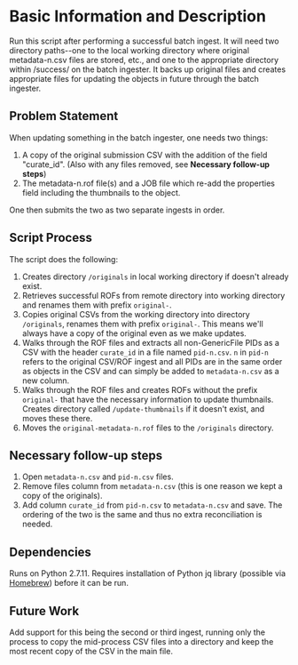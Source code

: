 # Basic Information and Description

Run this script after performing a successful batch ingest. It will need two directory paths--one to the local working directory where original metadata-n.csv files are stored, etc., and one to the appropriate directory within /success/ on the batch ingester. It backs up original files and creates appropriate files for updating the objects in future through the batch ingester.

## Problem Statement

When updating something in the batch ingester, one needs two things:

1. A copy of the original submission CSV with the addition of the field "curate_id". (Also with any files removed, see **Necessary follow-up steps**)
2. The metadata-n.rof file(s) and a JOB file which re-add the properties field including the thumbnails to the object.

One then submits the two as two separate ingests in order.

## Script Process

The script does the following:

1. Creates directory `/originals` in local working directory if doesn't already exist.
2. Retrieves successful ROFs from remote directory into working directory and renames them with prefix `original-`.
3. Copies original CSVs from the working directory into directory `/originals`, renames them with prefix `original-`. This means we'll always have a copy of the original even as we make updates.
4. Walks through the ROF files and extracts all non-GenericFile PIDs as a CSV with the header `curate_id` in a file named `pid-n.csv`. `n` in `pid-n` refers to the original CSV/ROF ingest and all PIDs are in the same order as objects in the CSV and can simply be added to `metadata-n.csv` as a new column.
5. Walks through the ROF files and creates ROFs without the prefix `original-` that have the necessary information to update thumbnails. Creates directory called `/update-thumbnails` if it doesn't exist, and moves these there.
6. Moves the `original-metadata-n.rof` files to the `/originals` directory.

## Necessary follow-up steps

1. Open `metadata-n.csv` and `pid-n.csv` files.
2. Remove files column from `metadata-n.csv` (this is one reason we kept a copy of the originals).
3. Add column `curate_id` from `pid-n.csv` to `metadata-n.csv` and save. The ordering of the two is the same and thus no extra reconciliation is needed.

## Dependencies

Runs on Python 2.7.11. Requires installation of Python jq library (possible via [Homebrew](http://brew.sh/)) before it can be run.

## Future Work

Add support for this being the second or third ingest, running only the process to copy the mid-process CSV files into a directory and keep the most recent copy of the CSV in the main file.
